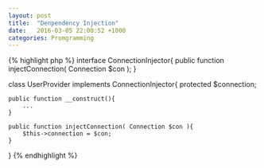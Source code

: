 ```yaml
---
layout: post
title:  "Denpendency Injection"
date:   2016-03-05 22:00:52 +1000
categories: Promgramming
---
```

{% highlight php %}
interface ConnectionInjector{
    public function injectConnection( Connection $con );
}

class UserProvider implements ConnectionInjector{
    protected $connection;

    public function __construct(){
        ...
    }

    public function injectConnection( Connection $con ){
        $this->connection = $con;
    }
}
{% endhighlight %}
